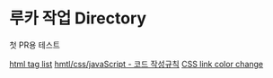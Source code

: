 # 루카 작업 Directory
첫 PR용 테스트

[html tag list](https://pridiot.tistory.com/6)
[hmtl/css/javaScript - 코드 작성규칙](https://jeonghakhur.gitbooks.io/frontend-coding-convention/content/html/)
[CSS link color change](https://hianna.tistory.com/482)
